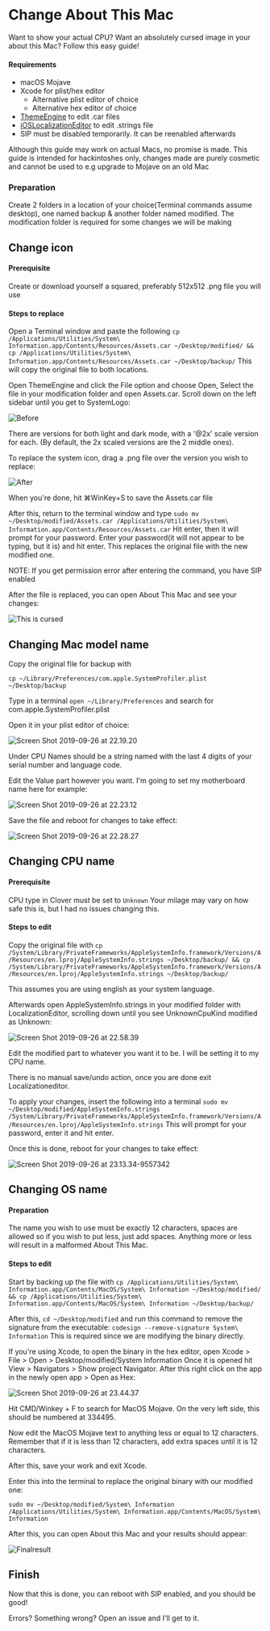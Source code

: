 # Change About This Mac

Want to show your actual CPU? Want an absolutely cursed image in your about this Mac? Follow this easy guide!

#### Requirements

* macOS Mojave
* Xcode for plist/hex editor
  * Alternative plist editor of choice
  * Alternative hex editor of choice
* [ThemeEngine](https://github.com/alexzielenski/ThemeEngine/releases) to edit .car files
* [iOSLocalizationEditor](https://github.com/igorkulman/iOSLocalizationEditor) to edit .strings file
* SIP must be disabled temporarily. It can be reenabled afterwards

Although this guide may work on actual Macs, no promise is made. This guide is intended for hackintoshes only, changes made are purely cosmetic and cannot be used to e.g upgrade to Mojave on an old Mac

### Preparation

Create 2 folders in a location of your choice\(Terminal commands assume desktop\), one named backup & another folder named modified. The modification folder is required for some changes we will be making

## Change icon

#### Prerequisite

Create or download yourself a squared, preferably 512x512 .png file you will use

#### Steps to replace

Open a Terminal window and paste the following `cp /Applications/Utilities/System\ Information.app/Contents/Resources/Assets.car ~/Desktop/modified/ && cp /Applications/Utilities/System\ Information.app/Contents/Resources/Assets.car ~/Desktop/backup/`  This will copy the original file to both locations.

Open ThemeEngine and click the File option and choose Open, Select the file in your modification folder and open Assets.car. Scroll down on the left sidebar until you get to SystemLogo:

![Before](.gitbook/assets/before-icon.png)

There are versions for both light and dark mode, with a '@2x' scale version for each. \(By default, the 2x scaled versions are the 2 middle ones\).

To replace the system icon, drag a .png file over the version you wish to replace:

![After](.gitbook/assets/after-icon.png)

When you're done, hit ⌘WinKey+S to save the Assets.car file

After this, return to the terminal window and type `sudo mv ~/Desktop/modified/Assets.car /Applications/Utilities/System\ Information.app/Contents/Resources/Assets.car` Hit enter, then it will prompt for your password. Enter your password\(it will not appear to be typing, but it is\) and hit enter. This replaces the original file with the new modified one.

NOTE: If you get permission error after entering the command, you have SIP enabled

After the file is replaced, you can open About This Mac and see your changes:

![This is cursed](.gitbook/assets/iconapplied.png)

## Changing Mac model name

Copy the original file for backup with

`cp ~/Library/Preferences/com.apple.SystemProfiler.plist ~/Desktop/backup`

Type in a terminal `open ~/Library/Preferences` and search for com.apple.SystemProfiler.plist

Open it in your plist editor of choice:

![Screen Shot 2019-09-26 at 22.19.20](.gitbook/assets/systemprofilerbefore.png)

Under CPU Names should be a string named with the last 4 digits of your serial number and language code.

Edit the Value part however you want. I'm going to set my motherboard name here for example:

![Screen Shot 2019-09-26 at 22.23.12](.gitbook/assets/systemprofilerafter.png)

Save the file and reboot for changes to take effect:

![Screen Shot 2019-09-26 at 22.28.27](.gitbook/assets/beforecpu.png)

## Changing CPU name

#### Prerequisite

CPU type in Clover must be set to `Unknown` Your milage may vary on how safe this is, but I had no issues changing this.

#### Steps to edit

Copy the original file with `cp /System/Library/PrivateFrameworks/AppleSystemInfo.framework/Versions/A/Resources/en.lproj/AppleSystemInfo.strings ~/Desktop/backup/ && cp /System/Library/PrivateFrameworks/AppleSystemInfo.framework/Versions/A/Resources/en.lproj/AppleSystemInfo.strings ~/Desktop/backup/`

This assumes you are using english as your system language.

Afterwards open AppleSystemInfo.strings in your modified folder with LocalizationEditor, scrolling down until you see UnknownCpuKind modified as Unknown:

![Screen Shot 2019-09-26 at 22.58.39](.gitbook/assets/localeditor.png)

Edit the modified part to whatever you want it to be. I will be setting it to my CPU name.

There is no manual save/undo action, once you are done exit Localizationeditor.

To apply your changes, insert the following into a terminal `sudo mv ~/Desktop/modified/AppleSystemInfo.strings /System/Library/PrivateFrameworks/AppleSystemInfo.framework/Versions/A/Resources/en.lproj/AppleSystemInfo.strings` This will prompt for your password, enter it and hit enter.

Once this is done, reboot for your changes to take effect:

![Screen Shot 2019-09-26 at 23.13.34-9557342](.gitbook/assets/2ndlast.png)

## Changing OS name

#### Preparation

The name you wish to use must be exactly 12 characters, spaces are allowed so if you wish to put less, just add spaces. Anything more or less will result in a malformed About This Mac.

#### Steps to edit

Start by backing up the file with `cp /Applications/Utilities/System\ Information.app/Contents/MacOS/System\ Information ~/Desktop/modified/ && cp /Applications/Utilities/System\ Information.app/Contents/MacOS/System\ Information ~/Desktop/backup/`

After this, `cd ~/Desktop/modified` and run this command to remove the signature from the executable: `codesign --remove-signature System\ Information` This is required since we are modifying the binary directly.

If you're using Xcode, to open the binary in the hex editor, open Xcode &gt; File &gt; Open &gt; Desktop/modified/System Information Once it is opened hit View &gt; Navigators &gt; Show project Navigator. After this right click on the app in the newly open app &gt; Open as Hex:

![Screen Shot 2019-09-26 at 23.44.37](.gitbook/assets/hexeditor.png)

Hit CMD/Winkey + F to search for MacOS Mojave. On the very left side, this should be numbered at 334495.

Now edit the MacOS Mojave text to anything less or equal to 12 characters. Remember that if it is less than 12 characters, add extra spaces until it is 12 characters.

After this, save your work and exit Xcode.

Enter this into the terminal to replace the original binary with our modified one:

`sudo mv ~/Desktop/modified/System\ Information /Applications/Utilities/System\ Information.app/Contents/MacOS/System\ Information`

After this, you can open About this Mac and your results should appear:

![Finalresult](.gitbook/assets/finalresult.png)

## Finish

Now that this is done, you can reboot with SIP enabled, and you should be good!

Errors? Something wrong? Open an issue and I'll get to it.

